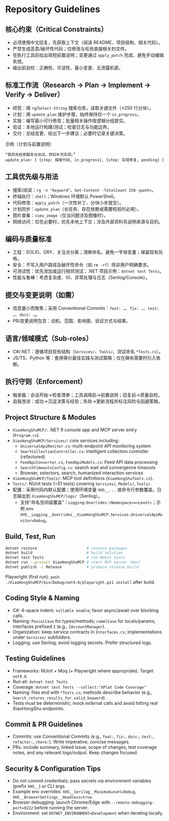 # Repository Guidelines

## 核心约束（Critical Constraints）
- 必须使用中文回复，先获取上下文（阅读 README、项目结构、相关代码）。
- 严禁生成恶意/破坏性代码；仅修改与任务直接相关的文件。
- 在执行工具前给出简短前置说明；变更通过 `apply_patch` 完成，避免手动编辑失控。
- 输出前自检：正确性、可读性、最小变更、无泄露机密。

## 标准工作流（Research → Plan → Implement → Verify → Deliver）
- 研究：用 `rg`/`Select-String` 搜索仓库，读取关键文件（≤250 行分块）。
- 计划：用 `update_plan` 维护步骤，始终保持仅一个 `in_progress`。
- 实施：编写最小可行修改；批量相关操作按逻辑分组提交。
- 验证：本地运行构建/测试；检查日志与功能边界。
- 交付：总结变更、给出下一步建议；必要时记录关键决策。

示例（计划与前置说明）
```
“我将先检索服务与测试，然后补充实现。”
update_plan: [ {step: 探索代码, in_progress}, {step: 实现修复, pending} ]
```

## 工具优先级与用法
- 搜索/阅读：`rg -n "keyword"`、`Get-Content -TotalCount 250 <path>`。
- 终端执行：`shell`；Windows 环境默认 PowerShell。
- 代码修改：`apply_patch`（一次性补丁、分块小步提交）。
- 计划同步：`update_plan`（长任务、存在依赖或需要校验时必用）。
- 图片查看：`view_image`（仅当问题涉及图像时）。
- 网络访问：仅在必要时，优先本地上下文；涉及外部资料先说明来源与目的。

## 编码与质量标准
- 工程：SOLID、DRY、关注点分离；清晰命名，避免一字母变量；保留现有风格。
- 安全：不写入用户路径及破坏性命令（如 `rm -rf`）除非用户明确要求。
- 可测试性：优先添加或运行相邻测试；.NET 项目示例：`dotnet test Tests`。
- 性能与鲁棒：考虑复杂度、IO、异常处理与日志（Serilog/Console）。

## 提交与变更说明（如需）
- 信息量小而聚焦；采用 Conventional Commits：`feat: …`、`fix: …`、`test: …`、`docs: …`。
- PR/变更说明包含：动机、范围、影响面、验证方式与结果。

## 语言/领域模式（Sub‑roles）
- C#/.NET：遵循项目现有结构（`Services/`、`Tools/`、测试命名 `*Tests.cs`）。
- JS/TS、Python 等：套用等价最佳实践与测试策略；仅在确有需要时引入依赖。

## 执行守则（Enforcement）
- 触发器：会话开始→检查清单；工具调用前→前置说明；回复前→质量自检。
- 自我改进：成功→沉淀决策与经验；失败→更新流程并标注风险与回避策略。

## Project Structure & Modules
- `XiaoHongShuMCP/`: .NET 9 console app and MCP server entry (`Program.cs`).
- `XiaoHongShuMCP/Services/`: core services including:
  - `UniversalApiMonitor.cs`: multi-endpoint API monitoring system
  - `SmartCollectionController.cs`: intelligent collection controller (refactored)
  - `FeedApiConverter.cs`, `FeedApiModels.cs`: Feed API data processing
  - `SearchTimeoutsConfig.cs`: search wait and convergence timeouts
  - Browser, selectors, search, humanized interaction services
- `XiaoHongShuMCP/Tools/`: MCP tool definitions (`XiaoHongShuTools.cs`).
- `Tests/`: NUnit tests (~51 tests) covering `Services/`, `Models/`, `Tools/`.
- 配置：采用代码内默认配置；使用环境变量 `XHS__...` 或命令行参数覆盖。日志输出到 `XiaoHongShuMCP/logs/`（Serilog）。
  - 支持“命名空间级覆盖”：`Logging:Overrides:<Namespace>=<Level>`；示例 env `XHS__Logging__Overrides__XiaoHongShuMCP.Services.UniversalApiMonitor=Debug`。

## Build, Test, Run
```bash
dotnet restore                      # restore packages
dotnet build                        # build solution
dotnet test Tests                   # run NUnit tests
dotnet run --project XiaoHongShuMCP # start MCP server (Dev)
dotnet publish -c Release           # produce release build
```
Playwright (first run): `pwsh ./XiaoHongShuMCP/bin/Debug/net9.0/playwright.ps1 install` after build.

## Coding Style & Naming
- C#: 4-space indent; `nullable enable`; favor async/await over blocking calls.
- Naming: `PascalCase` for types/methods; `camelCase` for locals/params; interfaces prefixed `I` (e.g., `IAccountManager`).
- Organization: keep service contracts in `Interfaces.cs`; implementations under `Services/` subfolders.
- Logging: use Serilog; avoid logging secrets. Prefer structured logs.

## Testing Guidelines
- Frameworks: NUnit + Moq (+ Playwright where appropriate). Target `net9.0`.
- Run all: `dotnet test Tests`
- Coverage: `dotnet test Tests --collect:"XPlat Code Coverage"`
- Naming: files end with `*Tests.cs`; methods describe behavior (e.g., `Search_returns_results_for_valid_keyword`).
- Tests must be deterministic; mock external calls and avoid hitting real XiaoHongShu endpoints.

## Commit & PR Guidelines
- Commits: use Conventional Commits (e.g., `feat:`, `fix:`, `docs:`, `test:`, `refactor:`, `chore:`). Write imperative, concise messages.
- PRs: include summary, linked issue, scope of changes, test coverage notes, and any relevant logs/output. Keep changes focused.

## Security & Configuration Tips
- Do not commit credentials; pass secrets via environment variables (prefix `XHS__`) or CLI args.
- Example env overrides: `XHS__Serilog__MinimumLevel=Debug`, `XHS__BrowserSettings__Headless=true`.
- Browser debugging: launch Chrome/Edge with `--remote-debugging-port=9222` before running the server.
- Environment: set `DOTNET_ENVIRONMENT=Development` when iterating locally.
